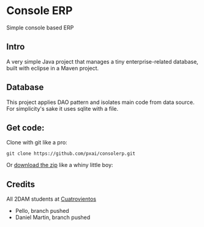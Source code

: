 # Console ERP
Simple console based ERP
## Intro
A very simple Java project that manages a tiny enterprise-related database, built with eclipse in a Maven project.
## Database
This project applies DAO pattern and isolates main code from data source. For simplicity's sake it uses sqlite with a file.
## Get code:
Clone with git like a pro:
```
git clone https://github.com/pxai/consolerp.git
```
Or [download the zip](https://github.com/pxai/consolerp/archive/master.zip) like a whiny little boy:


## Credits
All 2DAM students at [Cuatrovientos](http://www.cuatrovientos.org)
+ Pello, branch pushed
+ Daniel Martin, branch pushed